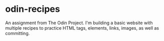 # odin-recipes
An assignment from The Odin Project. I'm building a basic website with multiple recipes to practice HTML tags, elements, links, images, as well as committing.
